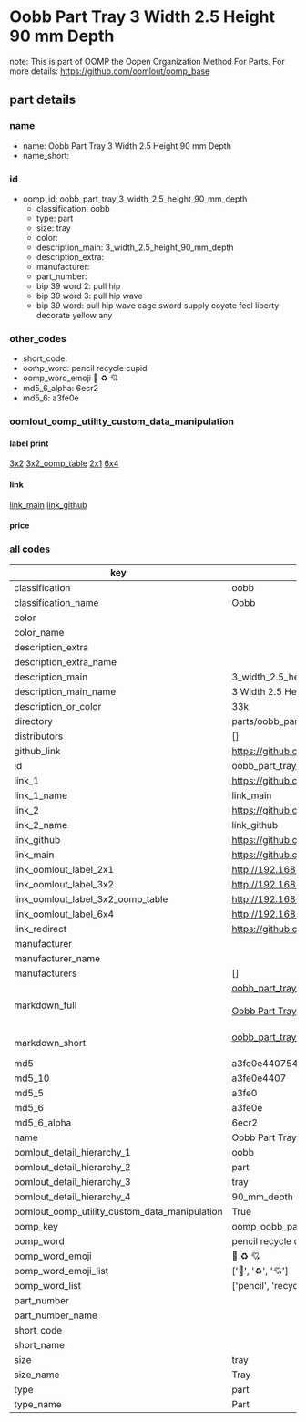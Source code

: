 # Oobb Part Tray 3 Width 2.5 Height 90 mm Depth  

note: This is part of OOMP the Oopen Organization Method For Parts. For more details: https://github.com/oomlout/oomp_base

##  part details
  







### name
* name: Oobb Part Tray 3 Width 2.5 Height 90 mm Depth
* name_short: 
### id
* oomp_id: oobb_part_tray_3_width_2.5_height_90_mm_depth
  * classification: oobb
  * type: part
  * size: tray
  * color: 
  * description_main: 3_width_2.5_height_90_mm_depth
  * description_extra: 
  * manufacturer: 
  * part_number: 
  * bip 39 word 2: pull hip
  * bip 39 word 3: pull hip wave
  * bip 39 word: pull hip wave cage sword supply coyote feel liberty decorate yellow any

### other_codes
* short_code: 
* oomp_word: pencil recycle cupid
* oomp_word_emoji :pencil: :recycle: :cupid:
* md5_6_alpha: 6ecr2
* md5_6: a3fe0e






### oomlout_oomp_utility_custom_data_manipulation
#### label print
[3x2](http://192.168.1.245:1112/?label=oomp%206ecr2)
[3x2_oomp_table](http://192.168.1.108:1112/?label=oomp%206ecr2)
[2x1](http://192.168.1.242:1112/?label=oomp%206ecr2)
[6x4](http://192.168.1.55:1112/?label=oomp%206ecr2)    

#### link

[link_main](https://github.com/oomlout/oomlout_oomp_version_1_messy/tree/main/parts/oobb_part_tray_3_width_2.5_height_90_mm_depth) [link_github](https://github.com/oomlout/oomlout_oomp_version_1_messy/tree/main/parts/oobb_part_tray_3_width_2.5_height_90_mm_depth)                             

#### price







### all codes 
| key | value |  
| --- | --- |  
| classification | oobb |  
| classification_name | Oobb |  
| color |  |  
| color_name |  |  
| description_extra |  |  
| description_extra_name |  |  
| description_main | 3_width_2.5_height_90_mm_depth |  
| description_main_name | 3 Width 2.5 Height 90 mm Depth |  
| description_or_color | 33k |  
| directory | parts/oobb_part_tray_3_width_2.5_height_90_mm_depth |  
| distributors | [] |  
| github_link | https://github.com/oomlout/oomlout_oomp_part_src/tree/main/parts/oobb_part_tray_3_width_2.5_height_90_mm_depth |  
| id | oobb_part_tray_3_width_2.5_height_90_mm_depth |  
| link_1 | https://github.com/oomlout/oomlout_oomp_version_1_messy/tree/main/parts/oobb_part_tray_3_width_2.5_height_90_mm_depth |  
| link_1_name | link_main |  
| link_2 | https://github.com/oomlout/oomlout_oomp_version_1_messy/tree/main/parts/oobb_part_tray_3_width_2.5_height_90_mm_depth |  
| link_2_name | link_github |  
| link_github | https://github.com/oomlout/oomlout_oomp_version_1_messy/tree/main/parts/oobb_part_tray_3_width_2.5_height_90_mm_depth |  
| link_main | https://github.com/oomlout/oomlout_oomp_version_1_messy/tree/main/parts/oobb_part_tray_3_width_2.5_height_90_mm_depth |  
| link_oomlout_label_2x1 | http://192.168.1.242:1112/?label=oomp%206ecr2 |  
| link_oomlout_label_3x2 | http://192.168.1.245:1112/?label=oomp%206ecr2 |  
| link_oomlout_label_3x2_oomp_table | http://192.168.1.108:1112/?label=oomp%206ecr2 |  
| link_oomlout_label_6x4 | http://192.168.1.55:1112/?label=oomp%206ecr2 |  
| link_redirect | https://github.com/oomlout/oomlout_oomp_version_1_messy/tree/main/parts/oobb_part_tray_3_width_2.5_height_90_mm_depth |  
| manufacturer |  |  
| manufacturer_name |  |  
| manufacturers | [] |  
| markdown_full | [oobb_part_tray_3_width_2.5_height_90_mm_depth](none)<br>[](none)<br>[Oobb Part Tray 3 Width 2.5 Height 90 Mm Depth](none)<br><br> |  
| markdown_short | [oobb_part_tray_3_width_2.5_height_90_mm_depth](none)<br><br> |  
| md5 | a3fe0e440754c637676e2203efdafd6a |  
| md5_10 | a3fe0e4407 |  
| md5_5 | a3fe0 |  
| md5_6 | a3fe0e |  
| md5_6_alpha | 6ecr2 |  
| name | Oobb Part Tray 3 Width 2.5 Height 90 mm Depth |  
| oomlout_detail_hierarchy_1 | oobb |  
| oomlout_detail_hierarchy_2 | part |  
| oomlout_detail_hierarchy_3 | tray |  
| oomlout_detail_hierarchy_4 | 90_mm_depth |  
| oomlout_oomp_utility_custom_data_manipulation | True |  
| oomp_key | oomp_oobb_part_tray_3_width_2.5_height_90_mm_depth |  
| oomp_word | pencil recycle cupid |  
| oomp_word_emoji | :pencil: :recycle: :cupid: |  
| oomp_word_emoji_list | [':pencil:', ':recycle:', ':cupid:'] |  
| oomp_word_list | ['pencil', 'recycle', 'cupid'] |  
| part_number |  |  
| part_number_name |  |  
| short_code |  |  
| short_name |  |  
| size | tray |  
| size_name | Tray |  
| type | part |  
| type_name | Part |  
